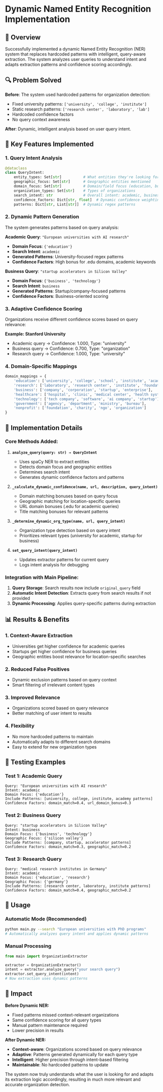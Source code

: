 # Dynamic Named Entity Recognition Implementation

## 🎯 Overview
Successfully implemented a dynamic Named Entity Recognition (NER) system that replaces hardcoded patterns with intelligent, query-aware extraction. The system analyzes user queries to understand intent and adapts extraction patterns and confidence scoring accordingly.

## 🔍 Problem Solved
**Before**: The system used hardcoded patterns for organization detection:
- Fixed university patterns: `['university', 'college', 'institute']`
- Static research patterns: `['research center', 'laboratory', 'lab']`
- Hardcoded confidence factors
- No query context awareness

**After**: Dynamic, intelligent analysis based on user query intent.

## 🚀 Key Features Implemented

### 1. **Query Intent Analysis**
```python
@dataclass
class QueryIntent:
    entity_types: Set[str]          # What entities they're looking for
    geographic_focus: Set[str]      # Geographic entities mentioned  
    domain_focus: Set[str]          # Domain/field focus (education, business, etc.)
    organization_types: Set[str]    # Types of organizations
    search_intent: str              # Overall intent: academic, business, research
    confidence_factors: Dict[str, float]  # Dynamic confidence weightings
    patterns: Dict[str, List[str]]  # Dynamic regex patterns
```

### 2. **Dynamic Pattern Generation**
The system generates patterns based on query analysis:

**Academic Query**: `"European universities with AI research"`
- **Domain Focus**: `{'education'}`
- **Search Intent**: `academic`
- **Generated Patterns**: University-focused regex patterns
- **Confidence Factors**: High bonus for .edu domains, academic keywords

**Business Query**: `"startup accelerators in Silicon Valley"`
- **Domain Focus**: `{'business', 'technology'}`
- **Search Intent**: `business` 
- **Generated Patterns**: Startup/company-focused patterns
- **Confidence Factors**: Business-oriented scoring

### 3. **Adaptive Confidence Scoring**
Organizations receive different confidence scores based on query relevance:

**Example: Stanford University**
- Academic query → Confidence: 1.000, Type: "university"
- Business query → Confidence: 0.700, Type: "organization"
- Research query → Confidence: 1.000, Type: "university"

### 4. **Domain-Specific Mappings**
```python
domain_mappings = {
    'education': ['university', 'college', 'school', 'institute', 'academy'],
    'research': ['laboratory', 'research center', 'institute', 'foundation'],
    'business': ['company', 'corporation', 'startup', 'enterprise'],
    'healthcare': ['hospital', 'clinic', 'medical center', 'health system'],
    'technology': ['tech company', 'software', 'ai company', 'startup'],
    'government': ['agency', 'department', 'ministry', 'bureau'],
    'nonprofit': ['foundation', 'charity', 'ngo', 'organization']
}
```

## 🎯 Implementation Details

### Core Methods Added:

1. **`analyze_query(query: str) → QueryIntent`**
   - Uses spaCy NER to extract entities
   - Detects domain focus and geographic entities
   - Determines search intent
   - Generates dynamic confidence factors and patterns

2. **`_calculate_dynamic_confidence(name, url, description, query_intent)`**
   - Domain matching bonuses based on query focus
   - Geographic matching for location-specific queries
   - URL domain bonuses (.edu for academic queries)
   - Title matching bonuses for relevant patterns

3. **`_determine_dynamic_org_type(name, url, query_intent)`**
   - Organization type detection based on query intent
   - Prioritizes relevant types (university for academic, startup for business)

4. **`set_query_intent(query_intent)`**
   - Updates extractor patterns for current query
   - Logs intent analysis for debugging

### Integration with Main Pipeline:

1. **Query Storage**: Search results now include `original_query` field
2. **Automatic Intent Detection**: Extracts query from search results if not provided
3. **Dynamic Processing**: Applies query-specific patterns during extraction

## 📊 Results & Benefits

### **1. Context-Aware Extraction**
- Universities get higher confidence for academic queries
- Startups get higher confidence for business queries
- Geographic entities boost relevance for location-specific searches

### **2. Reduced False Positives**
- Dynamic exclusion patterns based on query context
- Smart filtering of irrelevant content types

### **3. Improved Relevance**
- Organizations scored based on query relevance
- Better matching of user intent to results

### **4. Flexibility**
- No more hardcoded patterns to maintain
- Automatically adapts to different search domains
- Easy to extend for new organization types

## 🧪 Testing Examples

### Test 1: Academic Query
```
Query: "European universities with AI research"
Intent: academic
Domain Focus: {'education'}
Include Patterns: [university, college, institute, academy patterns]
Confidence Factors: domain_match=0.4, url_domain_bonus=0.3
```

### Test 2: Business Query  
```
Query: "startup accelerators in Silicon Valley"
Intent: business
Domain Focus: {'business', 'technology'}
Geographic Focus: {'silicon valley'}
Include Patterns: [company, startup, accelerator patterns]
Confidence Factors: domain_match=0.3, geographic_match=0.2
```

### Test 3: Research Query
```
Query: "medical research institutes in Germany"
Intent: academic 
Domain Focus: {'education', 'research'}
Geographic Focus: {'germany'}
Include Patterns: [research center, laboratory, institute patterns]
Confidence Factors: domain_match=0.4, geographic_match=0.2
```

## 🔄 Usage

### Automatic Mode (Recommended)
```bash
python main.py --search "European universities with PhD programs"
# Automatically analyzes query intent and applies dynamic patterns
```

### Manual Processing
```python
from main import OrganizationExtractor

extractor = OrganizationExtractor()
intent = extractor.analyze_query("your search query")
extractor.set_query_intent(intent)
# Now extraction uses dynamic patterns
```

## 🎉 Impact

**Before Dynamic NER:**
- Fixed patterns missed context-relevant organizations
- Same confidence scoring for all query types
- Manual pattern maintenance required
- Lower precision in results

**After Dynamic NER:**
- **Context-aware**: Organizations scored based on query relevance
- **Adaptive**: Patterns generated dynamically for each query type
- **Intelligent**: Higher precision through intent-based filtering
- **Maintainable**: No hardcoded patterns to update

The system now truly understands what the user is looking for and adapts its extraction logic accordingly, resulting in much more relevant and accurate organization detection. 
